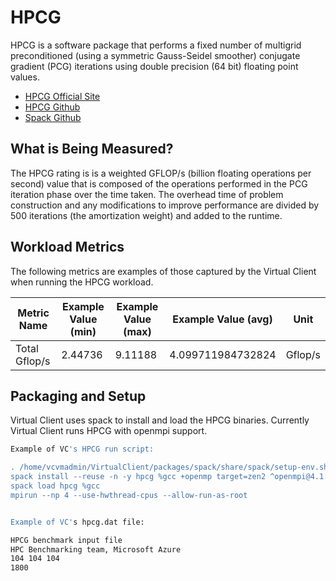 # HPCG
HPCG is a software package that performs a fixed number of multigrid preconditioned (using a symmetric Gauss-Seidel smoother) conjugate gradient (PCG) 
iterations using double precision (64 bit) floating point values.

* [HPCG Official Site](https://hpcg-benchmark.org/)
* [HPCG Github](https://github.com/hpcg-benchmark/hpcg/)  
* [Spack Github](https://github.com/spack/spack)

## What is Being Measured?
The HPCG rating is is a weighted GFLOP/s (billion floating operations per second) value that is composed of the operations performed in the PCG iteration
phase over the time taken. The overhead time of problem construction and any modifications to improve performance are divided by 500 iterations 
(the amortization weight) and added to the runtime.

## Workload Metrics
The following metrics are examples of those captured by the Virtual Client when running the HPCG workload.

| Metric Name   | Example Value (min) | Example Value (max) | Example Value (avg) | Unit |
|---------------|---------------------|---------------------|---------------------|------|
| Total Gflop/s | 2.44736 | 9.11188 | 4.099711984732824 | Gflop/s |

## Packaging and Setup
Virtual Client uses spack to install and load the HPCG binaries. Currently Virtual Client runs HPCG with openmpi support.

``` bash
Example of VC's HPCG run script:

. /home/vcvmadmin/VirtualClient/packages/spack/share/spack/setup-env.sh
spack install --reuse -n -y hpcg %gcc +openmp target=zen2 ^openmpi@4.1.1
spack load hpcg %gcc
mpirun --np 4 --use-hwthread-cpus --allow-run-as-root


Example of VC's hpcg.dat file:

HPCG benchmark input file
HPC Benchmarking team, Microsoft Azure
104 104 104
1800
```
